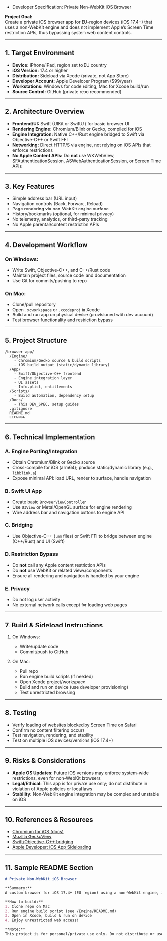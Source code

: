 - Developer Specification: Private Non-WebKit iOS Browser

**Project Goal:**  
Create a private iOS browser app for EU-region devices (iOS 17.4+) that uses a non-WebKit engine and does not implement Apple’s Screen Time restriction APIs, thus bypassing system web content controls.

---

## 1. **Target Environment**

- **Device:** iPhone/iPad, region set to EU country
- **iOS Version:** 17.4 or higher
- **Distribution:** Sideload via Xcode (private, not App Store)
- **Developer Account:** Apple Developer Program ($99/year)
- **Workstations:** Windows for code editing, Mac for Xcode build/run
- **Source Control:** GitHub (private repo recommended)

---

## 2. **Architecture Overview**

- **Frontend/UI:** Swift (UIKit or SwiftUI) for basic browser UI
- **Rendering Engine:** Chromium/Blink or Gecko, compiled for iOS
- **Engine Integration:** Native C++/Rust engine bridged to Swift via Objective-C++ or Swift FFI
- **Networking:** Direct HTTP/S via engine, not relying on iOS APIs that enforce restrictions
- **No Apple Content APIs:** Do **not** use WKWebView, SFAuthenticationSession, ASWebAuthenticationSession, or Screen Time APIs

---

## 3. **Key Features**

- Simple address bar (URL input)
- Navigation controls (Back, Forward, Reload)
- Page rendering via non-WebKit engine surface
- History/bookmarks (optional, for minimal privacy)
- No telemetry, analytics, or third-party tracking
- No Apple parental/content restriction APIs

---

## 4. **Development Workflow**

### **On Windows:**
- Write Swift, Objective-C++, and C++/Rust code
- Maintain project files, source code, and documentation
- Use Git for commits/pushing to repo

### **On Mac:**
- Clone/pull repository
- Open `.xcworkspace` or `.xcodeproj` in Xcode
- Build and run app on physical device (provisioned with dev account)
- Test browser functionality and restriction bypass

---

## 5. **Project Structure**

```
/browser-app/
  /Engine/
    - Chromium/Gecko source & build scripts
    - iOS build output (static/dynamic library)
  /App/
    - Swift/Objective-C++ frontend
    - Engine integration layer
    - UI assets
    - Info.plist, entitlements
  /Scripts/
    - Build automation, dependency setup
  /Docs/
    - This DEV_SPEC, setup guides
  .gitignore
  README.md
  LICENSE
```

---

## 6. **Technical Implementation**

### **A. Engine Porting/Integration**
- Obtain Chromium/Blink or Gecko source
- Cross-compile for iOS (arm64); produce static/dynamic library (e.g., `libblink.a`)
- Expose minimal API: load URL, render to surface, handle navigation

### **B. Swift UI App**
- Create basic `BrowserViewController`
- Use `UIView` or Metal/OpenGL surface for engine rendering
- Wire address bar and navigation buttons to engine API

### **C. Bridging**
- Use Objective-C++ (`.mm` files) or Swift FFI to bridge between engine (C++/Rust) and UI (Swift)

### **D. Restriction Bypass**
- Do **not** call any Apple content restriction APIs
- Do **not** use WebKit or related views/components
- Ensure all rendering and navigation is handled by your engine

### **E. Privacy**
- Do not log user activity
- No external network calls except for loading web pages

---

## 7. **Build & Sideload Instructions**

1. On Windows:
   - Write/update code
   - Commit/push to GitHub

2. On Mac:
   - Pull repo
   - Run engine build scripts (if needed)
   - Open Xcode project/workspace
   - Build and run on device (use developer provisioning)
   - Test unrestricted browsing

---

## 8. **Testing**

- Verify loading of websites blocked by Screen Time on Safari
- Confirm no content filtering occurs
- Test navigation, rendering, and stability
- Test on multiple iOS devices/versions (iOS 17.4+)

---

## 9. **Risks & Considerations**

- **Apple OS Updates:** Future iOS versions may enforce system-wide restrictions, even for non-WebKit browsers
- **Legal/Ethical:** This app is for private use only; do not distribute in violation of Apple policies or local laws
- **Stability:** Non-WebKit engine integration may be complex and unstable on iOS

---

## 10. **References & Resources**

- [Chromium for iOS (docs)](https://chromium.googlesource.com/chromium/src/+/main/docs/ios/)
- [Mozilla GeckoView](https://mozilla.github.io/geckoview/)
- [Swift/Objective-C++ bridging](https://developer.apple.com/documentation/swift/importing-objective-c-into-swift)
- [Apple Developer: iOS App Sideloading](https://developer.apple.com/documentation/xcode/installing-your-app-on-a-device)

---

## 11. **Sample README Section**

````markdown
# Private Non-WebKit iOS Browser

**Summary:**  
A custom browser for iOS 17.4+ (EU region) using a non-WebKit engine, intended for private use and unrestricted browsing.

**How to build:**  
1. Clone repo on Mac  
2. Run engine build script (see /Engine/README.md)  
3. Open in Xcode, build & run on device  
4. Enjoy unrestricted web access!

**Note:**  
This project is for personal/private use only. Do not distribute or use to violate laws or policies.